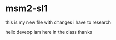# msm2-sl1
this is my new file with changes 
i have to research 

hello deveop
iam here in the class 
thanks
